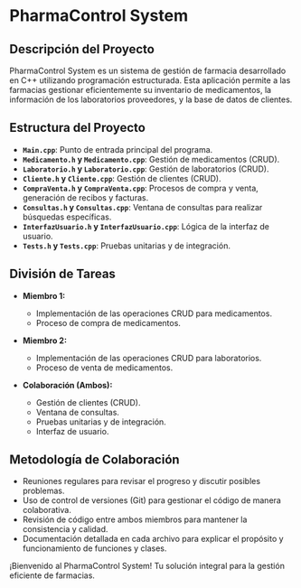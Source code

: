 # PharmaControl System

## Descripción del Proyecto

PharmaControl System es un sistema de gestión de farmacia desarrollado en C++ utilizando programación estructurada. Esta aplicación permite a las farmacias gestionar eficientemente su inventario de medicamentos, la información de los laboratorios proveedores, y la base de datos de clientes.

## Estructura del Proyecto

- **`Main.cpp`**: Punto de entrada principal del programa.
- **`Medicamento.h` y `Medicamento.cpp`**: Gestión de medicamentos (CRUD).
- **`Laboratorio.h` y `Laboratorio.cpp`**: Gestión de laboratorios (CRUD).
- **`Cliente.h` y `Cliente.cpp`**: Gestión de clientes (CRUD).
- **`CompraVenta.h` y `CompraVenta.cpp`**: Procesos de compra y venta, generación de recibos y facturas.
- **`Consultas.h` y `Consultas.cpp`**: Ventana de consultas para realizar búsquedas específicas.
- **`InterfazUsuario.h` y `InterfazUsuario.cpp`**: Lógica de la interfaz de usuario.
- **`Tests.h` y `Tests.cpp`**: Pruebas unitarias y de integración.

## División de Tareas

- **Miembro 1:**

  - Implementación de las operaciones CRUD para medicamentos.
  - Proceso de compra de medicamentos.

- **Miembro 2:**

  - Implementación de las operaciones CRUD para laboratorios.
  - Proceso de venta de medicamentos.

- **Colaboración (Ambos):**
  - Gestión de clientes (CRUD).
  - Ventana de consultas.
  - Pruebas unitarias y de integración.
  - Interfaz de usuario.

## Metodología de Colaboración

- Reuniones regulares para revisar el progreso y discutir posibles problemas.
- Uso de control de versiones (Git) para gestionar el código de manera colaborativa.
- Revisión de código entre ambos miembros para mantener la consistencia y calidad.
- Documentación detallada en cada archivo para explicar el propósito y funcionamiento de funciones y clases.

¡Bienvenido al PharmaControl System! Tu solución integral para la gestión eficiente de farmacias.
